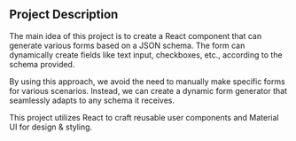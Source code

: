 ## Project Description

The main idea of this project is to create a React component that can generate various forms based on a JSON schema. The form can dynamically create fields like text input, checkboxes, etc., according to the schema provided. 

By using this approach, we avoid the need to manually make specific forms for various scenarios. Instead, we can create a dynamic form generator that seamlessly adapts to any schema it receives.

This project utilizes React to craft reusable user components and Material UI for design & styling.